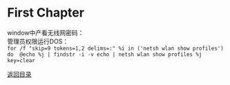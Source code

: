 # First Chapter

window中产看无线网密码：<br>
管理员权限运行DOS：<br>
```for /f "skip=9 tokens=1,2 delims=:" %i in ('netsh wlan show profiles') do  @echo %j | findstr -i -v echo | netsh wlan show profiles %j key=clear```


[返回目录](README.md)
